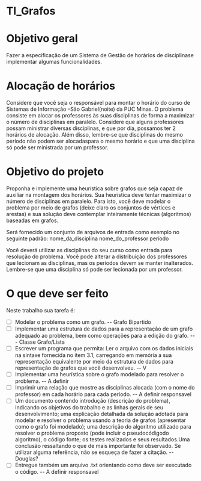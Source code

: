 # TI_Grafos

# Objetivo geral
  Fazer a especificação de um Sistema de Gestão de horários de disciplinase implementar algumas funcionalidades. 
  
# Alocação de horários
  Considere que você seja o responsável para montar o horário do curso de Sistemas de Informação –São  Gabriel(noite) da  PUC  Minas. O  problema  consiste  em  alocar  os professores às suas disciplinas de forma a maximizar o número de disciplinas em paralelo. Considere  que  alguns  professores  possam  ministrar  diversas  disciplinas,  e  que  por  dia, possamos ter 2 horários de alocação. Além disso, lembre-se que disciplinas do mesmo período não podem ser alocadaspara o mesmo horário e que uma disciplina só pode ser ministrada por um professor.
  
#  Objetivo do projeto 
  Proponha  e  implemente  uma heurística  sobre  grafos  que  seja capaz  de  auxiliar  na montagem dos horários. Sua heurística deve tentar maximizar o número de disciplinas em paralelo.  Para  isto,  você  deve  modelar  o  problema  por  meio  de  grafos  (deixe  claro  os conjuntos  de  vértices  e  arestas)  e  sua  solução  deve  contemplar  inteiramente  técnicas (algoritmos) baseadas em grafos.
  
  Será fornecido um conjunto de arquivos de entrada como exemplo no seguinte padrão:
  nome_da_disciplina nome_do_professor período
  
  Você deverá utilizar as disciplinas do seu curso como entrada para resolução do problema. Você  pode  alterar  a  distribuição  dos  professores  que  lecionam  as  disciplinas,  mas  os períodos  devem  se  manter  inalterados.  Lembre-se  que  uma  disciplina  só  pode  ser lecionada por um professor. 
  
# O que deve ser feito
  Neste trabalho sua tarefa é:&nbsp;
  
  - [ ] Modelar o problema como um grafo. -- Grafo Bipartido
  - [ ] Implementar uma estrutura de dados para a representação de um grafo adequado ao problema, bem como operações para a edição do grafo. --- Classe Grafo/Lista
  - [ ] Escrever um programa que permita: Ler o arquivo com os dados iniciais na sintaxe fornecida no item 3.1, carregando em memória a sua  representação equivalente  por meio da estrutura de dados para representação de grafos que você desenvolveu. -- V
  - [ ] Implementar uma heurística sobre o grafo modelado para resolver o problema. -- A definir 
  - [ ] Imprimir uma relação que mostre as disciplinas alocada (com o nome do professor) em cada horário para cada período. -- A definir responsavel
  - [ ] Um documento contendo introdução (descrição do problema), indicando os objetivos do trabalho e as linhas gerais de seu desenvolvimento; uma explicação detalhada da solução adotada para modelar e resolver o problema usando a teoria de grafos (apresentar como o  grafo  foi  modelado);  uma  descrição  do  algoritmo  utilizado  para  resolver  o  problema proposto (pode incluir o pseudocódigodo algoritmo), o código fonte; os testes realizados e seus resultados.Uma conclusão ressaltando o que de mais importante foi observado. Se utilizar alguma referência, não se esqueça de fazer a citação.  -- Douglas?
  - [ ] Entregue  também  um  arquivo .txt orientando  como  deve  ser  executado  o  código. -- A definir responsavel
